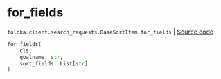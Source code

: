 # for_fields
`toloka.client.search_requests.BaseSortItem.for_fields` | [Source code](https://github.com/Toloka/toloka-kit/blob/v0.1.25/src/client/search_requests.py#L96)

```python
for_fields(
    cls,
    qualname: str,
    sort_fields: List[str]
)
```

